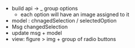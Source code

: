 * build api -> 
    _ group options
    - each option will have an image assigned to it
* model : chnagedSelection / selectedOption
* Msg changedSelection
* update msg + model
* view: figure > img + group of radio buttons